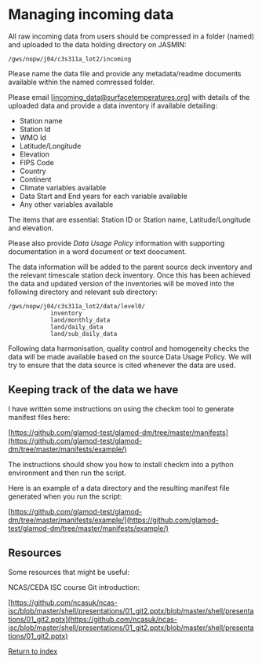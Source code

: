 # Managing incoming data

All raw incoming data from users should be compressed in a folder (named) and uploaded to the data holding directory on JASMIN:

`/gws/nopw/j04/c3s311a_lot2/incoming`

Please name the data file and provide any metadata/readme documents available within the named comressed folder.

Please email [incoming_data@surfacetemperatures.org] with details of the uploaded data and provide a data inventory if available detailing:

* Station name
* Station Id
* WMO Id
* Latitude/Longitude
* Elevation
* FIPS Code
* Country
* Continent
* Climate variables available
* Data Start and End years for each variable available
* Any other variables available

The items that are essential: Station ID or Station name, Latitude/Longitude and elevation.

Please also provide *Data Usage Policy* information with supporting documentation in a word document or text doocument.

The data information will be added to the parent source deck inventory and the relevant timescale station deck inventory. Once this has been achieved the data and updated version of the inventories will be moved into the following directory and relevant sub directory:

```
/gws/nopw/j04/c3s311a_lot2/data/level0/
            inventory
            land/monthly_data
            land/daily_data
            land/sub_daily_data
```

Following data harmonisation, quality control and homogeneity checks the data will be made available based on the source Data Usage Policy. We will try to ensure that the data source is cited whenever the data are used.

## Keeping track of the data we have

I have written some instructions on using the checkm tool to generate manifest files here:

[https://github.com/glamod-test/glamod-dm/tree/master/manifests](https://github.com/glamod-test/glamod-dm/tree/master/manifests/example/)

The instructions should show you how to install checkm into a python environment and then run the script.

Here is an example of a data directory and the resulting manifest file generated when you run the script:

[https://github.com/glamod-test/glamod-dm/tree/master/manifests/example/](https://github.com/glamod-test/glamod-dm/tree/master/manifests/example/)

## Resources

Some resources that might be useful:

NCAS/CEDA ISC course Git introduction:

[https://github.com/ncasuk/ncas-isc/blob/master/shell/presentations/01_git2.pptx/blob/master/shell/presentations/01_git2.pptx](https://github.com/ncasuk/ncas-isc/blob/master/shell/presentations/01_git2.pptx/blob/master/shell/presentations/01_git2.pptx)

[Return to index](README.md)
